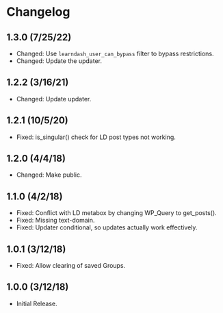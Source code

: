 # Changelog

## 1.3.0 (7/25/22)
* Changed: Use `learndash_user_can_bypass` filter to bypass restrictions.
* Changed: Update the updater.

## 1.2.2 (3/16/21)
* Changed: Update updater.

## 1.2.1 (10/5/20)
* Fixed: is_singular() check for LD post types not working.

## 1.2.0 (4/4/18)
* Changed: Make public.

## 1.1.0 (4/2/18)
* Fixed: Conflict with LD metabox by changing WP_Query to get_posts().
* Fixed: Missing text-domain.
* Fixed: Updater conditional, so updates actually work effectively.

## 1.0.1 (3/12/18)
* Fixed: Allow clearing of saved Groups.

## 1.0.0 (3/12/18)
* Initial Release.
